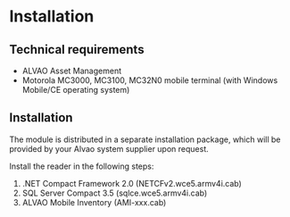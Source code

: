 # Installation
 
## Technical requirements
  
- ALVAO Asset Management
- Motorola MC3000, MC3100, MC32N0 mobile terminal (with Windows Mobile/CE operating system)

## Installation
 
The module is distributed in a separate installation package, which will be provided by your Alvao system supplier upon request.
 
Install the reader in the following steps:

1. .NET Compact Framework 2.0 (NETCFv2.wce5.armv4i.cab)
2. SQL Server Compact 3.5 (sqlce.wce5.armv4i.cab)
3. ALVAO Mobile Inventory (AMI-xxx.cab)
